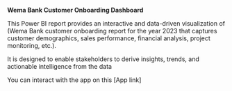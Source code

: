 **Wema Bank Customer Onboarding Dashboard**


This Power BI report provides an interactive and data-driven visualization of (Wema Bank customer onboarding report for the year 2023 that captures customer demographics, sales performance, financial analysis, project monitoring, etc.). 


It is designed to enable stakeholders to derive insights, trends, and actionable intelligence from the data

You can interact with the app on this [App link]
